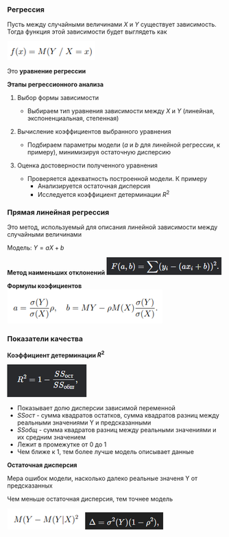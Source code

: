 ### Регрессия

Пусть между случайными величинами $X$ и $Y$ существует зависимость.
Тогда функция этой зависимости будет выглядеть как

![](./images/уравРегресс.png)

Это **уравнение регрессии**

**Этапы регрессионного анализа**

1. Выбор формы зависимости
    - Выбираем тип уравнения зависимости между $X$ и $Y$ (линейная, экспоненциальная, степенная)

2. Вычисление коэффициентов выбранного уравнения
    - Подбираем параметры модели ($a$ и $b$ для линейной регрессии, к примеру), минимизируя остаточную дисперсию

3. Оценка достоверности полученного уравнения
    - Проверяется адекватность построенной модели. К примеру
      - Анализируется остаточная дисперсия
      - Исследуется коэффициент детерминации $R^2$


### Прямая линейная регрессия

Это метод, используемый для описания линейной зависимости между случайными величинами



Модель:
$Y = aX + b$


**Метод наименьших отклонений**
![](./images/МетодНаимОткл.png)

**Формулы коэфициентов**
![](./images/коэфМетодНаимКвадр.png)


### Показатели качества

**Коэффициент детерминации $R^2$**

![](./images/коэфДетерм.png)
  - Показывает долю дисперсии зависимой переменной 
  - $SSост$ - сумма квадратов остатков, сумма квадратов разниц между реальными значениями Y и предсказанными
  - $SSобщ$ - сумма квадратов разниц между реальными значениями и их средним значением
  - Лежит в промежутке от 0 до 1
  - Чем ближе к 1, тем более лучше модель описывает данные

**Остаточная дисперсия**

Мера ошибок модели, насколько далеко реальные значеня Y от предсказанных

Чем меньше остаточная дисперсия, тем точнее модель

![](./images/остатДисперс.png)
![](./images/остатДисперс_2.png)
